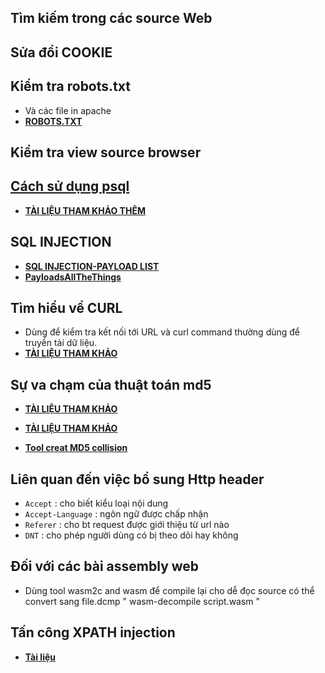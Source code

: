 ## **Tìm kiếm trong các source Web** ##

## **Sửa đổi COOKIE** ##

## **Kiểm tra robots.txt** ##

- Và các file in apache
- [**ROBOTS.TXT**](https://www.vietnetgroup.vn/robots-txt-la-gi-cach-toi-uu-seo.html)

## **Kiểm tra view source browser** ##

## [**Cách sử dụng psql**](https://tomcam.github.io/postgres/) ##

- [**TÀI LIỆU THAM KHẢO THÊM**](https://www.geeksforgeeks.org/postgresql-psql-commands/)  

## **SQL INJECTION** ##

- [**SQL INJECTION-PAYLOAD LIST**](https://github.com/payloadbox/sql-injection-payload-list)
- [**PayloadsAllTheThings**](https://github.com/swisskyrepo/PayloadsAllTheThings)

## **Tìm hiểu vể CURL** ##

- Dùng để kiểm tra kết nối tới URL và curl command thường dùng để truyền tải dữ liệu.
- [**TÀI LIỆU THAM KHẢO**](https://www.hostinger.vn/huong-dan/curl-la-gi-cac-lenh-curl-curl-command-can-biet-trong-linux)

## **Sự va chạm của thuật toán md5** ##

- [**TÀI LIỆU THAM KHẢO**](https://github.com/corkami/collisions#references)
- [**TÀI LIỆU THAM KHẢO**](<https://seedsecuritylabs.org/Labs_20.04/Files/Crypto_MD5_Collision/Crypto_MD5_Collision.pdf>)

- [**Tool creat MD5 collision**](https://github.com/mxrch/evilize)

## **Liên quan đến việc bổ sung Http header** ##

- `Accept` : cho biết kiểu loại nội dung
- `Accept-Language` : ngôn ngữ được chấp nhận
- `Referer` : cho bt request được giới thiệu từ url nào
- `DNT` : cho phép người dùng có bị theo dõi hay không

## **Đối với các bài assembly web** ##

- Dùng tool wasm2c and wasm để compile lại cho dễ đọc source có thể convert sang file.dcmp " wasm-decompile script.wasm "

## **Tấn công XPATH injection** ##

- [**Tài liệu**](https://book.hacktricks.xyz/pentesting-web/xpath-injection)
